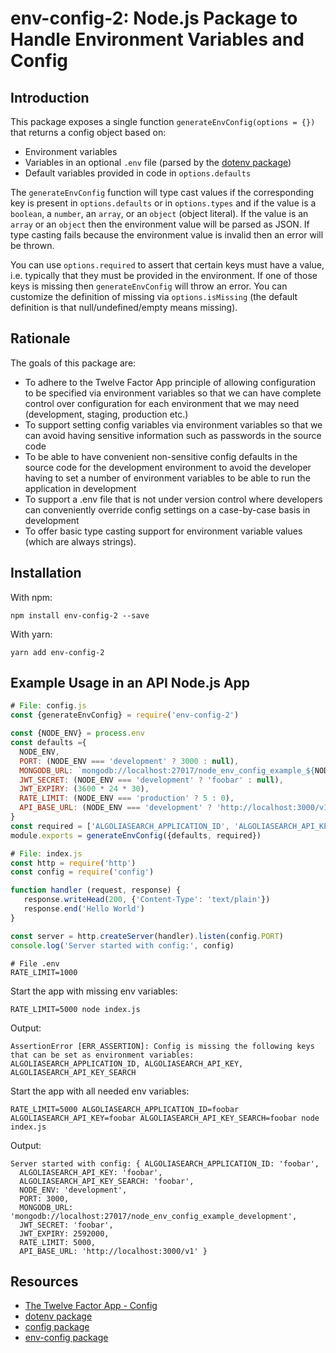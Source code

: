 # env-config-2: Node.js Package to Handle Environment Variables and Config

## Introduction

This package exposes a single function `generateEnvConfig(options = {})` that returns a config object based on:

* Environment variables
* Variables in an optional `.env` file (parsed by the [dotenv package](https://www.npmjs.com/package/dotenv))
* Default variables provided in code in `options.defaults`

The `generateEnvConfig` function will type cast values if the corresponding key is present in `options.defaults` or in
`options.types` and if the value is a `boolean`, a `number`, an `array`, or an `object` (object literal). If the value
is an `array` or an `object` then the environment value will be parsed as JSON. If type casting fails because the environment value is invalid then an error will be thrown.

You can use `options.required` to assert that certain keys must have a value, i.e. typically that they must be provided in the environment. If one of those keys is missing then `generateEnvConfig` will throw an error. You can customize the definition of missing via `options.isMissing` (the default definition is that null/undefined/empty means missing).

## Rationale

The goals of this package are:

* To adhere to the Twelve Factor App principle of allowing configuration to be specified via environment variables so that we can have complete control over configuration for each environment that we may need (development, staging, production etc.)
* To support setting config variables via environment variables so that we can avoid having sensitive information such as passwords in the source code
* To be able to have convenient non-sensitive config defaults in the source code for the development environment to avoid the developer having to set a number of environment variables to be able to run the application in development
* To support a .env file that is not under version control where developers can conveniently override config settings on a case-by-case basis in development
* To offer basic type casting support for environment variable values (which are always strings).

## Installation

With npm:

```
npm install env-config-2 --save
```

With yarn:

```
yarn add env-config-2
```

## Example Usage in an API Node.js App

```javascript
# File: config.js
const {generateEnvConfig} = require('env-config-2')

const {NODE_ENV} = process.env
const defaults ={
  NODE_ENV,
  PORT: (NODE_ENV === 'development' ? 3000 : null),
  MONGODB_URL: `mongodb://localhost:27017/node_env_config_example_${NODE_ENV}`,
  JWT_SECRET: (NODE_ENV === 'development' ? 'foobar' : null),
  JWT_EXPIRY: (3600 * 24 * 30),
  RATE_LIMIT: (NODE_ENV === 'production' ? 5 : 0),
  API_BASE_URL: (NODE_ENV === 'development' ? 'http://localhost:3000/v1' : 'https://api.versioned.io/v1')
}
const required = ['ALGOLIASEARCH_APPLICATION_ID', 'ALGOLIASEARCH_API_KEY', 'ALGOLIASEARCH_API_KEY_SEARCH']
module.exports = generateEnvConfig({defaults, required})
```

```javascript
# File: index.js
const http = require('http')
const config = require('config')

function handler (request, response) {
   response.writeHead(200, {'Content-Type': 'text/plain'})
   response.end('Hello World')
}

const server = http.createServer(handler).listen(config.PORT)
console.log('Server started with config:', config)
```

```
# File .env
RATE_LIMIT=1000
```

Start the app with missing env variables:

```
RATE_LIMIT=5000 node index.js
```

Output:

```
AssertionError [ERR_ASSERTION]: Config is missing the following keys that can be set as environment variables: ALGOLIASEARCH_APPLICATION_ID, ALGOLIASEARCH_API_KEY, ALGOLIASEARCH_API_KEY_SEARCH
```

Start the app with all needed env variables:

```
RATE_LIMIT=5000 ALGOLIASEARCH_APPLICATION_ID=foobar ALGOLIASEARCH_API_KEY=foobar ALGOLIASEARCH_API_KEY_SEARCH=foobar node index.js
```

Output:

```
Server started with config: { ALGOLIASEARCH_APPLICATION_ID: 'foobar',
  ALGOLIASEARCH_API_KEY: 'foobar',
  ALGOLIASEARCH_API_KEY_SEARCH: 'foobar',
  NODE_ENV: 'development',
  PORT: 3000,
  MONGODB_URL: 'mongodb://localhost:27017/node_env_config_example_development',
  JWT_SECRET: 'foobar',
  JWT_EXPIRY: 2592000,
  RATE_LIMIT: 5000,
  API_BASE_URL: 'http://localhost:3000/v1' }
```

## Resources

* [The Twelve Factor App - Config](https://12factor.net/config)
* [dotenv package](https://www.npmjs.com/package/dotenv)
* [config package](https://www.npmjs.com/package/config)
* [env-config package](https://www.npmjs.com/package/env-config)
